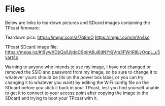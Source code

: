 # Files

Below are links to teardown pictures and SDcard images containing the TPcast firmware:

Teardown pics:
https://imgur.com/a/7q8mO
https://imgur.com/a/Vn4sc

TPcast SDcard image file:
https://mega.nz/#!9ywXDbQa!UijdqC9plrA8uj6dNYKjVm3FWnR8LyOgpL_u5yart4c

Warning to anyone who intends to use my image, I have not changed or removed the SSID and password from my image, so be sure to change it to whatever yours should be (its on the power box label, or you can try changing it to whatever you want) by editing the WiFi config file on the SDcard before you stick it back in your TPcast, lest you find yourself unable to get it to connect to your access point after copying the image to the SDcard and trying to boot your TPcast with it.
